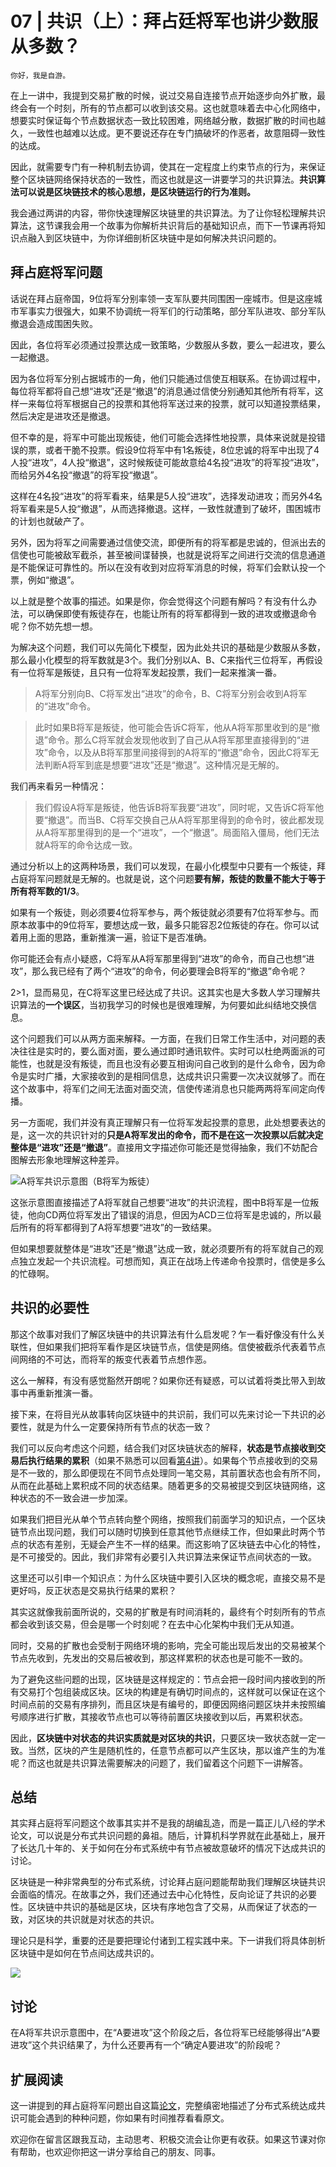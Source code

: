 # 07 | 共识（上）：拜占廷将军也讲少数服从多数？

    你好，我是自游。

在上一讲中，我提到交易扩散的时候，说过交易自连接节点开始逐步向外扩散，最终会有一个时刻，所有的节点都可以收到该交易。这也就意味着去中心化网络中，想要实时保证每个节点数据状态一致比较困难，网络越分散，数据扩散的时间也越久，一致性也越难以达成。更不要说还存在专门搞破坏的作恶者，故意阻碍一致性的达成。

因此，就需要专门有一种机制去协调，使其在一定程度上约束节点的行为，来保证整个区块链网络保持状态的一致性，而这也就是这一讲要学习的共识算法。**共识算法可以说是区块链技术的核心思想，是区块链运行的行为准则。**

我会通过两讲的内容，带你快速理解区块链里的共识算法。为了让你轻松理解共识算法，这节课我会用一个故事为你解析共识背后的基础知识点，而下一节课再将知识点融入到区块链中，为你详细剖析区块链中是如何解决共识问题的。

## 拜占庭将军问题

话说在拜占庭帝国，9位将军分别率领一支军队要共同围困一座城市。但是这座城市军事实力很强大，如果不协调统一将军们的行动策略，部分军队进攻、部分军队撤退会造成围困失败。

因此，各位将军必须通过投票达成一致策略，少数服从多数，要么一起进攻，要么一起撤退。

因为各位将军分别占据城市的一角，他们只能通过信使互相联系。在协调过程中，每位将军都将自己想“进攻”还是“撤退”的消息通过信使分别通知其他所有将军，这样一来每位将军根据自己的投票和其他将军送过来的投票，就可以知道投票结果，然后决定是进攻还是撤退。

但不幸的是，将军中可能出现叛徒，他们可能会选择性地投票，具体来说就是投错误的票，或者干脆不投票。假设9位将军中有1名叛徒，8位忠诚的将军中出现了4人投“进攻”，4人投“撤退”，这时候叛徒可能故意给4名投“进攻”的将军投“进攻”，而给另外4名投“撤退”的将军投“撤退”。

这样在4名投“进攻”的将军看来，结果是5人投“进攻”，选择发动进攻；而另外4名将军看来是5人投“撤退”，从而选择撤退。这样，一致性就遭到了破坏，围困城市的计划也就破产了。

另外，因为将军之间需要通过信使交流，即便所有的将军都是忠诚的，但派出去的信使也可能被敌军截杀，甚至被间谍替换，也就是说将军之间进行交流的信息通道是不能保证可靠性的。所以在没有收到对应将军消息的时候，将军们会默认投一个票，例如“撤退”。

以上就是整个故事的描述。如果是你，你会觉得这个问题有解吗？有没有什么办法，可以确保即使有叛徒存在，也能让所有的将军都得到一致的进攻或撤退命令呢？你不妨先想一想。

为解决这个问题，我们可以先简化下模型，因为此处共识的基础是少数服从多数，那么最小化模型的将军数就是3个。我们分别以A、B、C来指代三位将军，再假设有一位将军是叛徒，且只有一位将军发起投票，我们一起来推演一番。

> A将军分别向B、C将军发出“进攻”的命令，B、C将军分别会收到A将军的“进攻”命令。

> 此时如果B将军是叛徒，他可能会告诉C将军，他从A将军那里收到的是“撤退”命令。那么C将军就会发现他收到了自己从A将军那里直接得到的“进攻”命令，以及从B将军那里间接得到的A将军的“撤退”命令，因此C将军无法判断A将军到底是想要“进攻”还是“撤退”。这种情况是无解的。

我们再来看另一种情况：

> 我们假设A将军是叛徒，他告诉B将军我要“进攻”，同时呢，又告诉C将军他要“撤退”。而当B、C将军交换自己从A将军那里得到的命令时，彼此都发现从A将军那里得到的是一个“进攻”，一个“撤退”。局面陷入僵局，他们无法就A将军的命令达成一致。

通过分析以上的这两种场景，我们可以发现，在最小化模型中只要有一个叛徒，拜占庭将军问题就是无解的。也就是说，这个问题**要有解，叛徒的数量不能大于等于所有将军数的1/3**。

如果有一个叛徒，则必须要4位将军参与，两个叛徒就必须要有7位将军参与。而原本故事中的9位将军，要想达成一致，最多只能容忍2位叛徒的存在。你可以试着用上面的思路，重新推演一遍，验证下是否准确。

你可能还会有点小疑惑，C将军从A将军那里得到“进攻”的命令，而自己也想“进攻”，那么我已经有了两个“进攻”的命令，何必要理会B将军的“撤退”命令呢？

2>1，显而易见，在C将军这里已经达成了共识。这其实也是大多数人学习理解共识算法的**一个误区**，当初我学习的时候也是很难理解，为何要如此纠结地交换信息。

这个问题我们可以从两方面来解释。一方面，在我们日常工作生活中，对问题的表决往往是实时的，要么面对面，要么通过即时通讯软件。实时可以杜绝两面派的可能性，也就是没有叛徒，而且也没有必要互相询问自己收到的是什么命令，因为命令是实时广播，大家接收到的是相同信息，达成共识只需要一次决议就够了。而在这个故事中，将军们之间无法面对面交流，信使传递消息也只能两两将军间定向传播。

另一方面呢，我们并没有真正理解只有一位将军发起投票的意思，此处想要表达的是，这一次的共识针对的**只是A将军发出的命令，而不是在这一次投票以后就决定整体是“进攻”还是“撤退”**。直接用文字描述你可能还是觉得抽象，我们不妨配合图解去形象地理解这种差异。

![](https://static001.geekbang.org/resource/image/31/6c/31763d4f713360871060ed490568b46c.jpg?wh=4505x3005 "A将军共识示意图（B将军为叛徒）")

这张示意图直接描述了A将军就自己想要“进攻”的共识流程，图中B将军是一位叛徒，他向CD两位将军发出了错误的消息，但因为ACD三位将军是忠诚的，所以最后所有的将军都得到了A将军想要“进攻”的一致结果。

但如果想要就整体是“进攻”还是“撤退”达成一致，就必须要所有的将军就自己的观点独立发起一个共识流程。可想而知，真正在战场上传递命令投票时，信使是多么的忙碌啊。

## 共识的必要性

那这个故事对我们了解区块链中的共识算法有什么启发呢？乍一看好像没有什么关联性，但如果我们把将军看作是区块链节点，信使是网络。信使被截杀代表着节点间网络的不可达，而将军的叛变代表着节点想作恶。

这么一解释，有没有感觉豁然开朗呢？如果你还有疑惑，可以试着将类比带入到故事中再重新推演一番。

接下来，在将目光从故事转向区块链中的共识前，我们可以先来讨论一下共识的必要性，就是为什么一定要保持所有节点的状态一致？

我们可以反向考虑这个问题，结合我们对区块链状态的解释，**状态是节点接收到交易后执行结果的累积**（如果不熟悉可以回看[第4讲](https://time.geekbang.org/column/article/400419)）。如果每个节点接收到的交易是不一致的，那么即便现在不同节点处理同一笔交易，其前置状态也会有所不同，从而在此基础上累积成不同的状态结果。随着更多的交易被提交到区块链网络，这种状态的不一致会进一步加深。

如果我们把目光从单个节点转向整个网络，按照我们前面学习的知识点，一个区块链节点出现问题，我们可以随时切换到任意其他节点继续工作，但如果此时两个节点的状态有差别，无疑会产生不一样的结果。而这影响了区块链去中心化的特性，是不可接受的。因此，我们非常有必要引入共识算法来保证节点间状态的一致。

这里还可以引申一个知识点：为什么区块链中要引入区块的概念呢，直接交易不是更好吗，反正状态是交易执行结果的累积？

其实这就像我前面所说的，交易的扩散是有时间消耗的，最终有个时刻所有的节点都会收到该交易，但会是哪一个时刻呢？在去中心化架构中我们无从知道。

同时，交易的扩散也会受制于网络环境的影响，完全可能出现后发出的交易被某个节点先收到，先发出的交易后被收到，那这样累积的状态也是可能不一致的。

为了避免这些问题的出现，区块链是这样规定的：节点会把一段时间内接收到的所有交易打个包组装成区块。区块的构建是有确切时间点的，这样就可以保证在这个时间点前的交易有序排列，而且区块是有编号的，即便因网络问题区块并未按照编号顺序进行扩散，其接收节点也可以等待前置区块接收到以后，再累积状态。

因此，**区块链中对状态的共识实质就是对区块的共识**，只要区块一致状态就一定一致。当然，区块的产生是随机性的，任意节点都可以产生区块，那以谁产生的为准呢？而这也就是共识算法需要解决的问题了，我们留着这个问题下一讲解答。

## 总结

其实拜占庭将军问题这个故事其实并不是我的胡编乱造，而是一篇正儿八经的学术论文，可以说是分布式共识问题的鼻祖。随后，计算机科学界就在此基础上，展开了长达几十年的、关于如何在分布式系统中有节点被故意破坏的情况下达成共识的讨论。

区块链是一种非常典型的分布式系统，讨论拜占庭问题能帮助我们理解区块链共识会面临的情况。在故事之外，我们还通过去中心化特性，反向论证了共识的必要性。区块链中共识的基础是区块，区块有序地包含了交易，从而保证了状态的一致，对区块的共识就是对状态的共识。

理论只是科学，重要的还是要把理论付诸到工程实践中来。下一讲我们将具体剖析区块链中是如何在节点间达成共识的。

![](https://static001.geekbang.org/resource/image/bc/30/bc5b9e7267653f8d802698b5e1b10730.jpg?wh=1500x1798)

## 讨论

在A将军共识示意图中，在“A要进攻”这个阶段之后，各位将军已经能够得出“A要进攻”这个共识结果了，为什么还要再有一个“确定A要进攻”的阶段呢？

## 扩展阅读

这一讲提到的拜占庭将军问题出自这篇[论文](https://lamport.azurewebsites.net/pubs/byz.pdf)，完整缜密地描述了分布式系统达成共识可能会遇到的种种问题，你如果有时间推荐看看原文。

欢迎你在留言区跟我互动，主动思考、积极交流会让你更有收获。如果这节课对你有帮助，也欢迎你把这一讲分享给自己的朋友、同事。
    